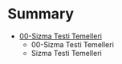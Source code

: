 # Summary

* [00-Sizma Testi Temelleri](00-sizma_testi_temelleri.md)
   * 00-Sizma Testi Temelleri
   * Sizma Testi Temelleri

